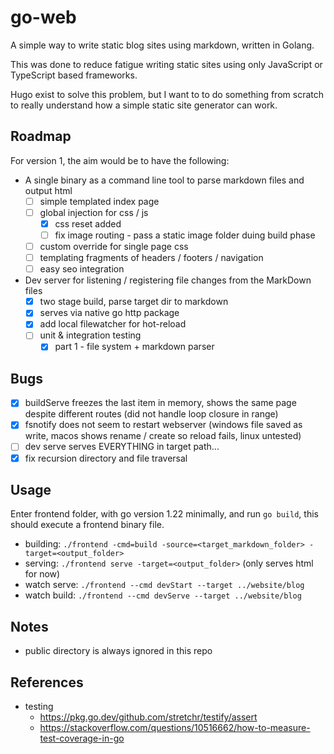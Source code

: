 # go-web

A simple way to write static blog sites using markdown, written in Golang.

This was done to reduce fatigue writing static sites using only JavaScript or TypeScript based frameworks.

Hugo exist to solve this problem, but I want to to do something from scratch to really understand how a simple static site generator can work.

## Roadmap

For version 1, the aim would be to have the following:

- A single binary as a command line tool to parse markdown files and output html
  - [ ] simple templated index page
  - [ ] global injection for css / js
    - [x] css reset added
    - [ ] fix image routing - pass a static image folder duing build phase
  - [ ] custom override for single page css
  - [ ] templating fragments of headers / footers / navigation
  - [ ] easy seo integration
- Dev server for listening / registering file changes from the MarkDown files
  - [x] two stage build, parse target dir to markdown
  - [x] serves via native go http package
  - [x] add local filewatcher for hot-reload
  - [ ] unit & integration testing
    - [x] part 1 - file system + markdown parser

## Bugs

- [x] buildServe freezes the last item in memory, shows the same page despite different routes (did not handle loop closure in range)
- [x] fsnotify does not seem to restart webserver (windows file saved as write, macos shows rename / create so reload fails, linux untested)
- [ ] dev serve serves EVERYTHING in target path...
- [x] fix recursion directory and file traversal

## Usage

Enter frontend folder, with go version 1.22 minimally, and run `go build`, this should execute a frontend binary file.

- building: `./frontend -cmd=build -source=<target_markdown_folder> -target=<output_folder>`
- serving: `./frontend serve -target=<output_folder>` (only serves html for now)
- watch serve: `./frontend --cmd devStart --target ../website/blog`
- watch build: `./frontend --cmd devServe --target ../website/blog`

## Notes

- public directory is always ignored in this repo

## References

- testing
  - https://pkg.go.dev/github.com/stretchr/testify/assert
  - https://stackoverflow.com/questions/10516662/how-to-measure-test-coverage-in-go
